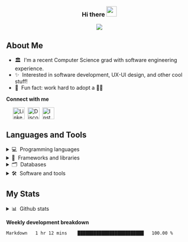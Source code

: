 <h3 align="center">
    Hi there <img src="https://media.giphy.com/media/hvRJCLFzcasrR4ia7z/giphy.gif" width="28px">
</h3>

<!-- Typing SVG -->
<p align="center">
  <a href="https://git.io/typing-svg">
    <img src="https://readme-typing-svg.herokuapp.com?lines=Welcome+to+my+Github+profile!;I'm+Monthara+Kiatruangchai&font=Fira%20Code&center=true&width=440&height=45&color=A575F7">
  </a>
</p>

## About Me

-   🏛 &nbsp;I'm a recent Computer Science grad with software engineering experience.
-   ✨ &nbsp;Interested in software development, UX-UI design, and other cool stuff!
-   👀 &nbsp;Fun fact: work hard to adopt a 🐶🤍

<!-- Contact section -->

**Connect with me**

<p> 
  &ensp;&ensp;
  <a href="https://www.linkedin.com/in/monthara-kiatruangchai-b30935246">
    <img align="center" src="https://skillicons.dev/icons?i=linkedin" alt="Linkedin" width="32px"></a>&nbsp;
  <a href="https://discordapp.com/users/711218042088062997">
    <img align="center" src="https://skillicons.dev/icons?i=discord" alt="Discord" width="32px"></a>&nbsp;
  <a href="https://www.instagram.com/__axxn_/">
    <img align="center" src="https://skillicons.dev/icons?i=instagram" alt="Instagram" width="32px"></a>&nbsp;
</p>

## Languages and Tools

<details>
  <summary>💻 &nbsp;Programming languages</summary>
  <p></p>
  <abbr title="JavaScript">
  <img src='https://cdn.jsdelivr.net/gh/devicons/devicon/icons/javascript/javascript-original.svg' alt="js" width="48px" height="40px">
  </abbr>
  <abbr title="TypeScript">
  <img src='https://cdn.jsdelivr.net/gh/devicons/devicon/icons/typescript/typescript-original.svg' alt="ts" width="48px" height="40px">
  </abbr>
  <abbr title="HTML">
  <img src='https://cdn.jsdelivr.net/gh/devicons/devicon/icons/html5/html5-original.svg' alt="html" width="48px" height="40px">
  </abbr>
  <abbr title="Css">
  <img src='https://cdn.jsdelivr.net/gh/devicons/devicon/icons/css3/css3-original.svg' alt="css" width="48px" height="40px">
  </abbr>
  <abbr title="Java">
  <img src='https://cdn.jsdelivr.net/gh/devicons/devicon/icons/java/java-original.svg' alt="java" width="48px" height="40px">
  </abbr>
  <abbr title="Dart">
  <img src='https://cdn.jsdelivr.net/gh/devicons/devicon/icons/dart/dart-original.svg' alt="dart" width="48px" height="40px">
  </abbr>
  <abbr title="Golang">
  <img src="https://cdn.jsdelivr.net/gh/devicons/devicon@latest/icons/go/go-original-wordmark.svg" alt="go" width="48px" height="42px"/>
  </abbr>
  <abbr title="C#">
  <img src="https://cdn.jsdelivr.net/gh/devicons/devicon@latest/icons/csharp/csharp-original.svg" alt="c#" width="48px" height="42px"/>
  </abbr>
  <abbr title="Python">
  <img src='https://cdn.jsdelivr.net/gh/devicons/devicon/icons/python/python-original.svg' alt="python" width="48px" height="40px">
  </abbr>
</details>

<details>
  <summary>🧰 &nbsp;Frameworks and libraries</summary>
  <p></p>
  <abbr title="React">
  <img src='https://cdn.jsdelivr.net/gh/devicons/devicon/icons/react/react-original.svg'  alt="react" width="44px" height="40px">
  </abbr>
  <abbr title="Vue.js">
  <img src='https://cdn.jsdelivr.net/gh/devicons/devicon/icons/vuejs/vuejs-original.svg' alt="vue" width="44px" height="40px">
  </abbr>
  <abbr title="Flutter">
  <img src='https://cdn.jsdelivr.net/gh/devicons/devicon/icons/flutter/flutter-original.svg' alt="flutter" width="44px" height="36px">
  </abbr>
  <abbr title="Node.js">
  <img src='https://cdn.jsdelivr.net/gh/devicons/devicon/icons/nodejs/nodejs-original.svg' alt="node" width="44px" height="40px">
  </abbr>
  <abbr title="Express">
  <img src='https://cdn.jsdelivr.net/gh/devicons/devicon/icons/express/express-original.svg' alt="express" width="44px" height="40px">
  </abbr>
  <abbr title="NestJS">
  <img src='https://cdn.jsdelivr.net/gh/devicons/devicon@latest/icons/nestjs/nestjs-original.svg' alt="nestjs" width="44px" height="40px">
  </abbr>
  <abbr title=".NET">
  <img src='https://cdn.jsdelivr.net/gh/devicons/devicon@latest/icons/dot-net/dot-net-plain.svg' alt=".net" width="44px" height="40px">
  </abbr>
</details>

<details>
  <summary>🗂 &nbsp;Databases</summary>
  <p></p>
  <abbr title="MySQL">
  <img src='https://cdn.jsdelivr.net/gh/devicons/devicon/icons/mysql/mysql-original.svg' alt="mysql" width="44px" height="40px">
  </abbr>
  <abbr title="PostgreSQL">
  <img src='https://cdn.jsdelivr.net/gh/devicons/devicon/icons/postgresql/postgresql-original.svg' alt="postgresql" width="44px" height="40px">
  </abbr>
  <abbr title="MongoDB">
  <img src='https://cdn.jsdelivr.net/gh/devicons/devicon/icons/mongodb/mongodb-original.svg' alt="mongodb" width="44px" height="40px">
  </abbr>
</details>

<details>
  <summary>🛠 &nbsp;Software and tools</summary>
  <p></p>
  <abbr title="Git">
  <img src='https://cdn.jsdelivr.net/gh/devicons/devicon/icons/git/git-original.svg' alt="git" width="44px" height="40px">
  </abbr>
  <abbr title="Postman">
  <img src="https://www.vectorlogo.zone/logos/getpostman/getpostman-icon.svg" alt="postman" alt="postman" width="40px" height="40px"/>
  </abbr>
  <abbr title="Jupyter">
  <img src='https://cdn.jsdelivr.net/gh/devicons/devicon/icons/jupyter/jupyter-original.svg' alt="jupyter" width="44px" height="40px">
  </abbr>
  <abbr title="Figma">
  <img src='https://cdn.jsdelivr.net/gh/devicons/devicon/icons/figma/figma-original.svg' alt="figma" width="44px" height="40px">
  </abbr>
  <abbr title="Raspberry Pi">
  <img src='https://cdn.jsdelivr.net/gh/devicons/devicon/icons/raspberrypi/raspberrypi-original.svg' alt="raspi" width="44px" height="40px">
  </abbr>
</details>

## My Stats

<details>
  <summary>📊 &nbsp;Github stats</summary>
  <p></p>

![GitHub stats](https://github-readme-stats.vercel.app/api?username=axxmk&show_icons=true)
![GitHub Streak](http://github-readme-streak-stats.herokuapp.com?user=Axxmk&theme=tokyonight_duo&border=D4D4D4)

</details>

**Weekly development breakdown**

<!--START_SECTION:waka-->

```txt
Markdown   1 hr 12 mins    █████████████████████████   100.00 %
```

<!--END_SECTION:waka-->
